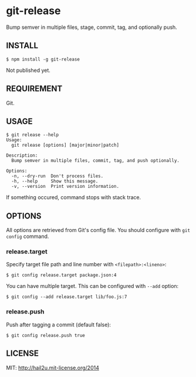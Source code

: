 git-release
===========

Bump semver in multiple files, stage, commit, tag, and optionally push.


INSTALL
-------

    $ npm install -g git-release

Not published yet.


REQUIREMENT
-----------

Git.


USAGE
-----

    $ git release --help
    Usage:
      git release [options] [major|minor|patch]

    Description:
      Bump semver in multiple files, commit, tag, and push optionally.

    Options:
      -n, --dry-run  Don't process files.
      -h, --help     Show this message.
      -v, --version  Print version information.

If something occured, command stops with stack trace.


OPTIONS
-------

All options are retrieved from Git's config file. You should configure with `git
config` command.


### release.target

Specify target file path and line number with `<filepath>:<lineno>`:

    $ git config release.target package.json:4

You can have multiple target. This can be configured with `--add` option:

    $ git config --add release.target lib/foo.js:7


### release.push

Push after tagging a commit (default false):

    $ git config release.push true


LICENSE
-------

MIT: http://hail2u.mit-license.org/2014
